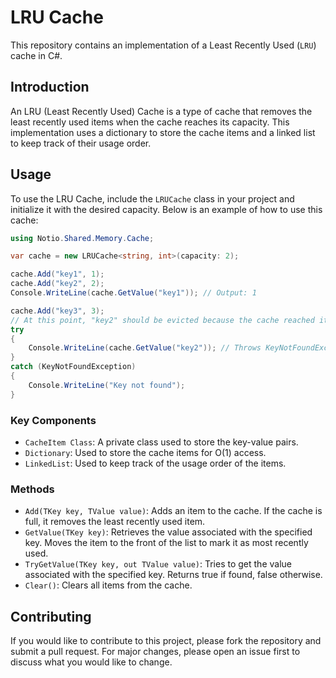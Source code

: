 # LRU Cache

This repository contains an implementation of a Least Recently Used (`LRU`) cache in C#.

## Introduction

An LRU (Least Recently Used) Cache is a type of cache that removes the least recently used items when the cache reaches its capacity. This implementation uses a dictionary to store the cache items and a linked list to keep track of their usage order.

## Usage

To use the LRU Cache, include the `LRUCache` class in your project and initialize it with the desired capacity. Below is an example of how to use this cache:

```csharp
using Notio.Shared.Memory.Cache;

var cache = new LRUCache<string, int>(capacity: 2);

cache.Add("key1", 1);
cache.Add("key2", 2);
Console.WriteLine(cache.GetValue("key1")); // Output: 1

cache.Add("key3", 3);
// At this point, "key2" should be evicted because the cache reached its capacity
try
{
    Console.WriteLine(cache.GetValue("key2")); // Throws KeyNotFoundException
}
catch (KeyNotFoundException)
{
    Console.WriteLine("Key not found");
}
```

### Key Components

- `CacheItem Class`: A private class used to store the key-value pairs.
- `Dictionary`: Used to store the cache items for O(1) access.
- `LinkedList`: Used to keep track of the usage order of the items.

### Methods

- `Add(TKey key, TValue value)`: Adds an item to the cache. If the cache is full, it removes the least recently used item.
- `GetValue(TKey key)`: Retrieves the value associated with the specified key. Moves the item to the front of the list to mark it as most recently used.
- `TryGetValue(TKey key, out TValue value)`: Tries to get the value associated with the specified key. Returns true if found, false otherwise.
- `Clear()`: Clears all items from the cache.

## Contributing

If you would like to contribute to this project, please fork the repository and submit a pull request. For major changes, please open an issue first to discuss what you would like to change.
